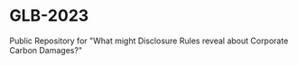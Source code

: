 # GLB-2023
Public Repository for "What might Disclosure Rules reveal about Corporate Carbon Damages?"
